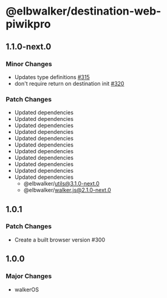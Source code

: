 # @elbwalker/destination-web-piwikpro

## 1.1.0-next.0

### Minor Changes

- Updates type definitions
  [#315](https://github.com/elbwalker/walkerOS/issues/315)
- don't require return on destination init
  [#320](https://github.com/elbwalker/walkerOS/issues/320)

### Patch Changes

- Updated dependencies
- Updated dependencies
- Updated dependencies
- Updated dependencies
- Updated dependencies
- Updated dependencies
- Updated dependencies
- Updated dependencies
- Updated dependencies
- Updated dependencies
- Updated dependencies
  - @elbwalker/utils@3.1.0-next.0
  - @elbwalker/walker.js@2.1.0-next.0

## 1.0.1

### Patch Changes

- Create a built browser version #300

## 1.0.0

### Major Changes

- walkerOS
